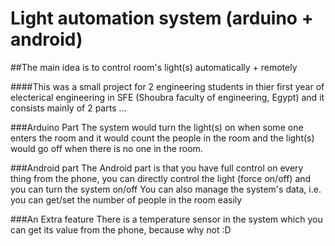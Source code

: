 # Light automation system (arduino + android)

##The main idea is to control room's light(s) automatically + remotely

####This was a small project for 2 engineering students in thier first year of electerical engineering in SFE (Shoubra faculty of engineering, Egypt) and it consists mainly of 2 parts ...

###Arduino Part
The system would turn the light(s) on when some one enters the room and it would count the people in the room and the light(s) would go off when there is no one in the room.

###Android part
The Android part is that you have full control on every thing from the phone,
you can directly control the light (force on/off) and you can turn the system on/off
You can also manage the system's data, i.e. you can get/set the number of people in the room easily

###An Extra feature
There is a temperature sensor in the system which you can get its value from the phone, because why not :D
